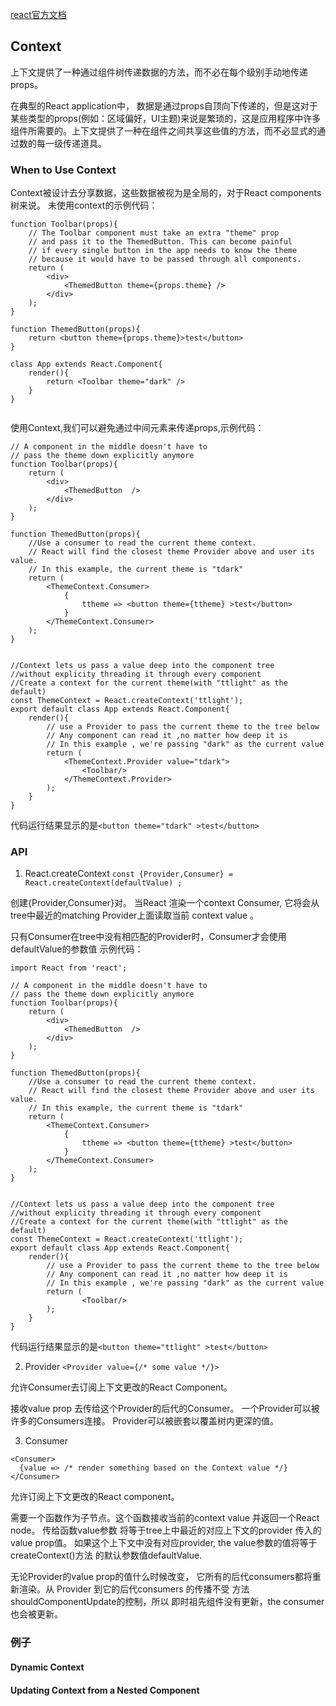 [react官方文档](https://reactjs.org/docs/context.html)

## Context

上下文提供了一种通过组件树传递数据的方法，而不必在每个级别手动地传递props。

在典型的React application中， 数据是通过props自顶向下传递的，但是这对于
某些类型的props(例如：区域偏好，UI主题)来说是繁琐的，这是应用程序中许多
组件所需要的。上下文提供了一种在组件之间共享这些值的方法，而不必显式的通过数的每一级传递道具。


### When to Use Context

Context被设计去分享数据，这些数据被视为是全局的，对于React components树来说。
未使用context的示例代码：
````
function Toolbar(props){
    // The Toolbar component must take an extra "theme" prop
    // and pass it to the ThemedButton. This can become painful
    // if every single button in the app needs to know the theme
    // because it would have to be passed through all components.
    return (
        <div>
            <ThemedButton theme={props.theme} />
        </div>
    );
}

function ThemedButton(props){
    return <button theme={props.theme}>test</button>
}

class App extends React.Component{
    render(){
        return <Toolbar theme="dark" />
    }
}


````

使用Context,我们可以避免通过中间元素来传递props,示例代码：
````
// A component in the middle doesn't have to
// pass the theme down explicitly anymore
function Toolbar(props){
    return (
        <div>
            <ThemedButton  />
        </div>
    );
}

function ThemedButton(props){
    //Use a consumer to read the current theme context.
    // React will find the closest theme Provider above and user its value.
    // In this example, the current theme is "tdark"
    return (
        <ThemeContext.Consumer>
            {
                ttheme => <button theme={ttheme} >test</button>
            }
        </ThemeContext.Consumer>
    );
}


//Context lets us pass a value deep into the component tree
//without explicity threading it through every component
//Create a context for the current theme(with "ttlight" as the default)
const ThemeContext = React.createContext('ttlight');
export default class App extends React.Component{
    render(){
        // use a Provider to pass the current theme to the tree below
        // Any component can read it ,no matter how deep it is
        // In this example , we're passing "dark" as the current value
        return (
            <ThemeContext.Provider value="tdark">
                <Toolbar/>
            </ThemeContext.Provider>
        );
    }
}

````
代码运行结果显示的是```<button theme="tdark" >test</button>```


### API

1. React.createContext
```const {Provider,Consumer} = React.createContext(defaultValue) ;```

创建{Provider,Consumer}对。 当React 渲染一个context Consumer, 它将会从tree中最近的matching Provider上面读取当前 context value 。

只有Consumer在tree中没有相匹配的Provider时，Consumer才会使用defaultValue的参数值
示例代码：
````
import React from 'react';

// A component in the middle doesn't have to
// pass the theme down explicitly anymore
function Toolbar(props){
    return (
        <div>
            <ThemedButton  />
        </div>
    );
}

function ThemedButton(props){
    //Use a consumer to read the current theme context.
    // React will find the closest theme Provider above and user its value.
    // In this example, the current theme is "tdark"
    return (
        <ThemeContext.Consumer>
            {
                ttheme => <button theme={ttheme} >test</button>
            }
        </ThemeContext.Consumer>
    );
}


//Context lets us pass a value deep into the component tree
//without explicity threading it through every component
//Create a context for the current theme(with "ttlight" as the default)
const ThemeContext = React.createContext('ttlight');
export default class App extends React.Component{
    render(){
        // use a Provider to pass the current theme to the tree below
        // Any component can read it ,no matter how deep it is
        // In this example , we're passing "dark" as the current value
        return (            
                <Toolbar/>           
        );
    }
}

````
代码运行结果显示的是```<button theme="ttlight" >test</button>```


2. Provider
```<Provider value={/* some value */}> ```

允许Consumer去订阅上下文更改的React Component。

接收value prop 去传给这个Provider的后代的Consumer。
一个Provider可以被许多的Consumers连接。 Provider可以被嵌套以覆盖树内更深的值。


3. Consumer
````
<Consumer>
  {value => /* render something based on the Context value */}
</Consumer> 

````

允许订阅上下文更改的React component。

需要一个函数作为子节点。这个函数接收当前的context value 并返回一个React node。
传给函数value参数 将等于tree上中最近的对应上下文的provider 传入的 value prop值。
如果这个上下文中没有对应provider,  the value参数的值将等于 createContext()方法
的默认参数值defaultValue.

无论Provider的value prop的值什么时候改变， 它所有的后代consumers都将重新渲染。从
Provider 到它的后代consumers 的传播不受 方法shouldComponentUpdate的控制，所以
即时祖先组件没有更新，the consumer 也会被更新。

### 例子

#### Dynamic Context


#### Updating Context from a Nested Component


